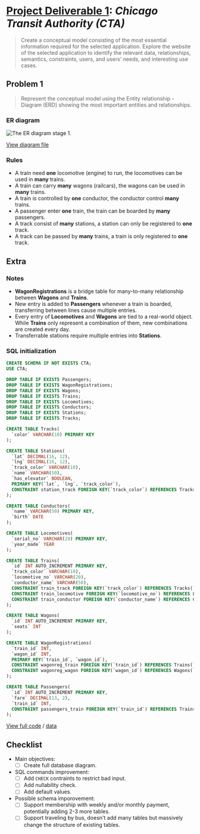 # [Project Deliverable 1](https://github.com/hendraanggrian/IIT-CS425/blob/assets/assignments/proj.pdf): *Chicago Transit Authority (CTA)*

> Create a conceptual model consisting of the most essential information
  required for the selected application. Explore the website of the selected
  application to identify the relevant data, relationships, semantics,
  constraints, users, and users' needs, and interesting use cases.

## Problem 1

> Represent the conceptual model using the Entity relationship - Diagram (ERD)
  showing the most important entities and relationships.

### ER diagram

![The ER diagram stage 1.](https://github.com/hendraanggrian/IIT-CS425/raw/assets/cta/er1.png)

[View diagram file](https://github.com/hendraanggrian/IIT-CS425/blob/main/cta/er.drawio)

### Rules

- A train need **one** locomotive (engine) to run, the locomotives can be used
  in **many** trains.
- A train can carry **many** wagons (railcars), the wagons can be used in
  **many** trains.
- A train is controlled by **one** conductor, the conductor control **many**
  trains.
- A passenger enter **one** train, the train can be boarded by **many**
  passengers.
- A track consist of **many** stations, a station can only be registered to
  **one** track.
- A track can be passed by **many** trains, a train is only registered to
  **one** track.

## Extra

### Notes

- **WagonRegistrations** is a bridge table for many-to-many relationship
  between **Wagons** and **Trains**.
- New entry is added to **Passengers** whenever a train is boarded, transferring
  between lines cause multiple entries.
- Every entry of **Locomotives** and **Wagons** are tied to a real-world object.
  While **Trains** only represent a combination of them, new combinations are
  created every day.
- Transferrable stations require multiple entries into **Stations**.

### SQL initialization

```sql
CREATE SCHEMA IF NOT EXISTS CTA;
USE CTA;

DROP TABLE IF EXISTS Passengers;
DROP TABLE IF EXISTS WagonRegistrations;
DROP TABLE IF EXISTS Wagons;
DROP TABLE IF EXISTS Trains;
DROP TABLE IF EXISTS Locomotives;
DROP TABLE IF EXISTS Conductors;
DROP TABLE IF EXISTS Stations;
DROP TABLE IF EXISTS Tracks;

CREATE TABLE Tracks(
  `color` VARCHAR(10) PRIMARY KEY
);

CREATE TABLE Stations(
  `lat` DECIMAL(16, 12),
  `lng` DECIMAL(16, 12),
  `track_color` VARCHAR(10),
  `name` VARCHAR(50),
  `has_elevator` BOOLEAN,
  PRIMARY KEY(`lat`, `lng`, `track_color`),
  CONSTRAINT station_track FOREIGN KEY(`track_color`) REFERENCES Tracks(`color`)
);

CREATE TABLE Conductors(
  `name` VARCHAR(50) PRIMARY KEY,
  `birth` DATE
);

CREATE TABLE Locomotives(
  `serial_no` VARCHAR(20) PRIMARY KEY,
  `year_made` YEAR
);

CREATE TABLE Trains(
  `id` INT AUTO_INCREMENT PRIMARY KEY,
  `track_color` VARCHAR(10),
  `locomotive_no` VARCHAR(20),
  `conductor_name` VARCHAR(50),
  CONSTRAINT train_track FOREIGN KEY(`track_color`) REFERENCES Tracks(`color`),
  CONSTRAINT train_locomotive FOREIGN KEY(`locomotive_no`) REFERENCES Locomotives(`serial_no`),
  CONSTRAINT train_conductor FOREIGN KEY(`conductor_name`) REFERENCES Conductors(`name`)
);

CREATE TABLE Wagons(
  `id` INT AUTO_INCREMENT PRIMARY KEY,
  `seats` INT
);

CREATE TABLE WagonRegistrations(
  `train_id` INT,
  `wagon_id` INT,
  PRIMARY KEY(`train_id`, `wagon_id`),
  CONSTRAINT wagonreg_train FOREIGN KEY(`train_id`) REFERENCES Trains(`id`),
  CONSTRAINT wagonreg_wagon FOREIGN KEY(`wagon_id`) REFERENCES Wagons(`id`)
);

CREATE TABLE Passengers(
  `id` INT AUTO_INCREMENT PRIMARY KEY,
  `fare` DECIMAL(13, 2),
  `train_id` INT,
  CONSTRAINT passengers_train FOREIGN KEY(`train_id`) REFERENCES Trains(`id`)
);
```

[View full code](https://github.com/hendraanggrian/IIT-CS425/blob/main/cta/initialize1.sql)
/ [data](https://github.com/hendraanggrian/IIT-CS425/blob/main/cta/data1.sql)

## Checklist

- Main objectives:
  - [ ] Create full database diagram.
- SQL commands improvement:
  - [ ] Add `CHECK` contraints to restrict bad input.
  - [ ] Add nullability check.
  - [ ] Add default values.
- Possible schema imporovement:
  - [ ] Support membership with weekly and/or monthly payment, potentially
    adding 2-3 more tables.
  - [ ] Support traveling by bus, doesn't add many tables but massively change
    the structure of existing tables.
